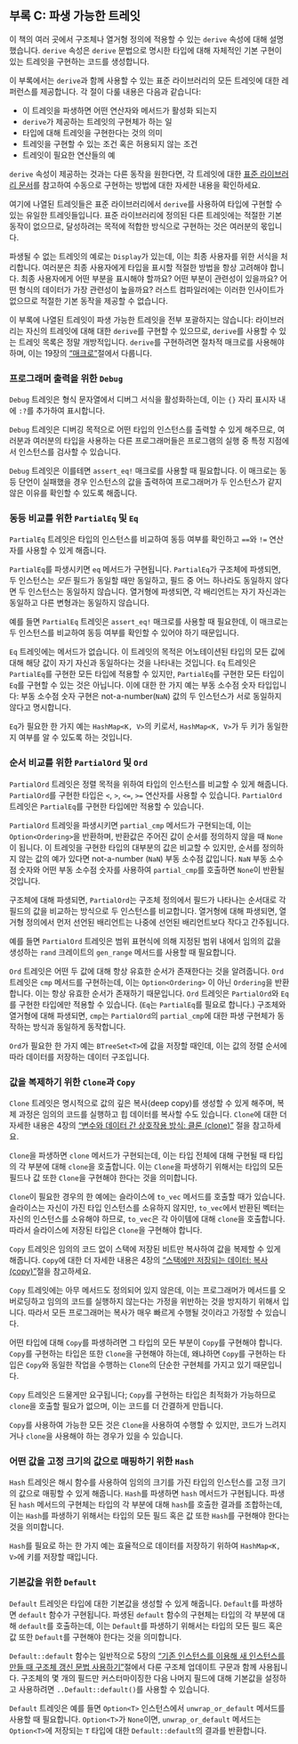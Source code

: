## 부록 C: 파생 가능한 트레잇

이 책의 여러 곳에서 구조체나 열거형 정의에 적용할 수 있는
`derive` 속성에 대해 설명했습니다. `derive` 속성은 `derive`
문법으로 명시한 타입에 대해 자체적인 기본 구현이 있는 트레잇을
구현하는 코드를 생성합니다.

이 부록에서는 `derive`과 함께 사용할 수 있는 표준 라이브러리의 모든 트레잇에
대한 레퍼런스를 제공합니다. 각 절이 다룰 내용은 다음과 같습니다:

* 이 트레잇을 파생하면 어떤 연산자와 메서드가 활성화 되는지
* `derive`가 제공하는 트레잇의 구현체가 하는 일
* 타입에 대해 트레잇을 구현한다는 것의 의미
* 트레잇을 구현할 수 있는 조건 혹은 허용되지 않는 조건
* 트레잇이 필요한 연산들의 예

`derive` 속성이 제공하는 것과는 다른 동작을 원한다면, 각 트레잇에 대한
[표준 라이브러리 문서](../std/index.html)<!-- ignore -->를 참고하여
수동으로 구현하는 방법에 대한 자세한 내용을 확인하세요.

여기에 나열된 트레잇들은 표준 라이브러리에서 `derive`를 사용하여
타입에 구현할 수 있는 유일한 트레잇들입니다. 표준 라이브러리에
정의된 다른 트레잇에는 적절한 기본 동작이 없으므로, 달성하려는
목적에 적합한 방식으로 구현하는 것은 여러분의 몫입니다.

파생될 수 없는 트레잇의 예로는 `Display`가 있는데, 이는 최종 사용자를
위한 서식을 처리합니다. 여러분은 최종 사용자에게 타입을 표시할 적절한
방법을 항상 고려해야 합니다. 최종 사용자에게 어떤 부분을 표시해야
할까요? 어떤 부분이 관련성이 있을까요? 어떤 형식의 데이터가 가장
관련성이 높을까요? 러스트 컴파일러에는 이러한 인사이트가 없으므로
적절한 기본 동작을 제공할 수 없습니다.

이 부록에 나열된 트레잇이 파생 가능한 트레잇을 전부 포괄하지는 않습니다:
라이브러리는 자신의 트레잇에 대해 대한 `derive`를 구현할 수 있으므로,
`derive`를 사용할 수 있는 트레잇 목록은 정말 개방적입니다. `derive`를
구현하려면 절차적 매크로를 사용해야 하며, 이는 19장의
[“매크로”][macros]<!-- ignore -->절에서 다룹니다.

### 프로그래머 출력을 위한 `Debug`

`Debug` 트레잇은 형식 문자열에서 디버그 서식을 활성화하는데, 이는 `{}`
자리 표시자 내에 `:?`를 추가하여 표시합니다.

`Debug` 트레잇은 디버깅 목적으로 어떤 타입의 인스턴스를 출력할 수 있게
해주므로, 여러분과 여러분의 타입을 사용하는 다른 프로그래머들은 프로그램의
실행 중 특정 지점에서 인스턴스를 검사할 수 있습니다.

`Debug` 트레잇은 이를테면 `assert_eq!` 매크로를 사용할 때 필요합니다.
이 매크로는 동등 단언이 실패했을 경우 인스턴스의 값을 출력하여 프로그래머가
두 인스턴스가 같지 않은 이유를 확인할 수 있도록 해줍니다.

### 동등 비교를 위한 `PartialEq` 및 `Eq`

`PartialEq` 트레잇은 타입의 인스턴스를 비교하여 동등 여부를 확인하고
`==`와 `!=` 연산자를 사용할 수 있게 해줍니다.

`PartialEq`를 파생시키면 `eq` 메서드가 구현됩니다. `PartialEq`가 구조체에
파생되면, 두 인스턴스는 *모든* 필드가 동일할 때만 동일하고, 필드 중 어느
하나라도 동일하지 않다면 두 인스턴스는 동일하지 않습니다. 열거형에 파생되면,
각 배리언트는 자기 자신과는 동일하고 다른 변형과는 동일하지 않습니다.

예를 들면 `PartialEq` 트레잇은 `assert_eq!` 매크로를 사용할 때 필요한데,
이 매크로는 두 인스턴스를 비교하여 동등 여부를 확인할 수 있어야 하기
때문입니다.

`Eq` 트레잇에는 메서드가 없습니다. 이 트레잇의 목적은 어노테이션된 타입의
모든 값에 대해 해당 값이 자기 자신과 동일하다는 것을 나타내는 것입니다. `Eq`
트레잇은 `PartialEq`를 구현한 모든 타입에 적용할 수 있지만, `PartialEq`를
구현한 모든 타입이 `Eq`를 구현할 수 있는 것은 아닙니다. 이에 대한 한 가지
예는 부동 소수점 숫자 타입입니다: 부동 소수점 숫자 구현은 not-a-number(`NaN`)
값의 두 인스턴스가 서로 동일하지 않다고 명시합니다.

`Eq`가 필요한 한 가지 예는 `HashMap<K, V>`의 키로서, `HashMap<K, V>`가 두
키가 동일한지 여부를 알 수 있도록 하는 것입니다.

### 순서 비교를 위한 `PartialOrd` 및 `Ord`

`PartialOrd` 트레잇은 정렬 목적을 위하여 타입의 인스턴스를 비교할 수 있게
해줍니다. `PartialOrd`를 구현한 타입은 `<`, `>`, `<=`, `>=` 연산자를
사용할 수 있습니다. `PartialOrd` 트레잇은 `PartialEq`를 구현한 타입에만
적용할 수 있습니다.

`PartialOrd` 트레잇을 파생시키면 `partial_cmp` 메서드가 구현되는데, 이는
`Option<Ordering>`을 반환하며, 반환값은 주어진 값이 순서를 정의하지 않을
때 `None`이 됩니다. 이 트레잇을 구현한 타입의 대부분의 값은 비교할 수
있지만, 순서를 정의하지 않는 값의 예가 있다면 not-a-number (`NaN`) 부동
소수점 값입니다. `NaN` 부동 소수점 숫자와 어떤 부동 소수점 숫자를 사용하여
`partial_cmp`를 호출하면 `None`이 반환될 것입니다.

구조체에 대해 파생되면, `PartialOrd`는 구조체 정의에서 필드가 나타나는
순서대로 각 필드의 값을 비교하는 방식으로 두 인스턴스를 비교합니다.
열거형에 대해 파생되면, 열거형 정의에서 먼저 선언된 배리언트는 나중에
선언된 배리언트보다 작다고 간주됩니다.

예를 들면 `PartialOrd` 트레잇은 범위 표현식에 의해 지정된 범위
내에서 임의의 값을 생성하는 `rand` 크레이트의 `gen_range` 메서드를
사용할 때 필요합니다.

`Ord` 트레잇은 어떤 두 값에 대해 항상 유효한 순서가 존재한다는 것을
알려줍니다. `Ord` 트레잇은 `cmp` 메서드를 구현하는데, 이는 `Option<Ordering>`
이 아닌 `Ordering`을 반환합니다. 이는 항상 유효한 순서가 존재하기 때문입니다.
`Ord` 트레잇은 `PartialOrd`와 `Eq`를 구현한 타입에만 적용할 수 있습니다.
(`Eq`는 `PartialEq`를 필요로 합니다.) 구조체와 열거형에 대해 파생되면,
`cmp`는 `PartialOrd`의 `partial_cmp`에 대한 파생 구현체가 동작하는
방식과 동일하게 동작합니다.

`Ord`가 필요한 한 가지 예는 `BTreeSet<T>`에 값을 저장할 때인데, 이는
값의 정렬 순서에 따라 데이터를 저장하는 데이터 구조입니다.

### 값을 복제하기 위한 `Clone`과 `Copy`

`Clone` 트레잇은 명시적으로 값의 깊은 복사(deep copy)를 생성할 수 있게
해주며, 복제 과정은 임의의 코드를 실행하고 힙 데이터를 복사할 수도 있습니다.
`Clone`에 대한 더 자세한 내용은 4장의 [“변수와 데이터 간 상호작용 방식:
클론 (clone)”][ways-variables-and-data-interact-clone]<!-- ignore -->
절을 참고하세요.

`Clone`을 파생하면 `clone` 메서드가 구현되는데, 이는 타입 전체에 대해 구현될
때 타입의 각 부분에 대해 `clone`을 호출합니다. 이는 `Clone`을 파생하기 위해서는
타입의 모든 필드나 값 또한 `Clone`을 구현해야 한다는 것을 의미합니다.

`Clone`이 필요한 경우의 한 예에는 슬라이스에 `to_vec` 메서드를 호출할 때가
있습니다. 슬라이스는 자신이 가진 타입 인스턴스를 소유하지 않지만, `to_vec`에서
반환된 벡터는 자신의 인스턴스를 소유해야 하므로, `to_vec`은 각 아이템에 대해
`clone`을 호출합니다. 따라서 슬라이스에 저장된 타입은 `Clone`을 구현해야 합니다.

`Copy` 트레잇은 임의의 코드 없이 스택에 저장된 비트만 복사하여 값을
복제할 수 있게 해줍니다. `Copy`에 대한 더 자세한 내용은 4장의
[“스택에만 저장되는 데이터: 복사 (copy)”][stack-only-data-copy]<!-- ignore -->절을
참고하세요.

`Copy` 트레잇에는 아무 메서드도 정의되어 있지 않은데, 이는 프로그래머가
메서드를 오버로딩하고 임의의 코드를 실행하지 않는다는 가정을 위반하는 것을
방지하기 위해서 입니다. 따라서 모든 프로그래머는 복사가 매우 빠르게 수행될
것이라고 가정할 수 있습니다.

어떤 타입에 대해 `Copy`를 파생하려면 그 타입의 모든 부분이 `Copy`를 구현해야
합니다. `Copy`를 구현하는 타입은 또한 `Clone`을 구현해야 하는데, 왜냐하면 `Copy`를
구현하는 타입은 `Copy`와 동일한 작업을 수행하는 `Clone`의 단순한 구현체를 가지고
있기 때문입니다.

`Copy` 트레잇은 드물게만 요구됩니다; `Copy`를 구현하는 타입은
최적화가 가능하므로 `clone`을 호출할 필요가 없으며, 이는 코드를 더
간결하게 만듭니다.

`Copy`를 사용하여 가능한 모든 것은 `Clone`을 사용하여 수행할 수 있지만, 코드가
느려지거나 `clone`을 사용해야 하는 경우가 있을 수 있습니다.

### 어떤 값을 고정 크기의 값으로 매핑하기 위한 `Hash`

`Hash` 트레잇은 해시 함수를 사용하여 임의의 크기를 가진 타입의 인스턴스를
고정 크기의 값으로 매핑할 수 있게 해줍니다. `Hash`를 파생하면 `hash` 메서드가
구현됩니다. 파생된 `hash` 메서드의 구현체는 타입의 각 부분에 대해 `hash`를
호출한 결과를 조합하는데, 이는 `Hash`를 파생하기 위해서는 타입의 모든 필드
혹은 값 또한 `Hash`를 구현해야 한다는 것을 의미합니다.

`Hash`를 필요로 하는 한 가지 예는 효율적으로 데이터를 저장하기 위하여
`HashMap<K, V>`에 키를 저장할 때입니다.

### 기본값을 위한 `Default`

`Default` 트레잇은 타입에 대한 기본값을 생성할 수 있게 해줍니다. `Default`를
파생하면 `default` 함수가 구현됩니다. 파생된 `default` 함수의 구현체는
타입의 각 부분에 대해 `default`를 호출하는데, 이는 `Default`를 파생하기
위해서는 타입의 모든 필드 혹은 값 또한 `Default`를 구현해야 한다는 것을
의미합니다.

`Default::default` 함수는 일반적으로 5장의 [“기존
인스턴스를 이용해 새 인스턴스를 만들 때 구조체 갱신 문법
사용하기”][creating-instances-from-other-instances-with-struct-update-syntax]<!-- ignore -->절에서
다룬 구조체 업데이트 구문과 함께 사용됩니다. 구조체의 몇
개의 필드만 커스터마이징한 다음 나머지 필드에 대해 기본값을
설정하고 사용하려면 `..Default::default()`를 사용할 수
있습니다.

`Default` 트레잇은 예를 들면 `Option<T>` 인스턴스에서 `unwrap_or_default`
메서드를 사용할 때 필요합니다. `Option<T>`가 `None`이면, `unwrap_or_default`
메서드는 `Option<T>`에 저장되는 `T` 타입에 대한 `Default::default`의 결과를
반환합니다.

[creating-instances-from-other-instances-with-struct-update-syntax]:
ch05-01-defining-structs.html#creating-instances-from-other-instances-with-struct-update-syntax
[stack-only-data-copy]:
ch04-01-what-is-ownership.html#stack-only-data-copy
[ways-variables-and-data-interact-clone]:
ch04-01-what-is-ownership.html#ways-variables-and-data-interact-clone
[macros]: ch19-06-macros.html#macros
